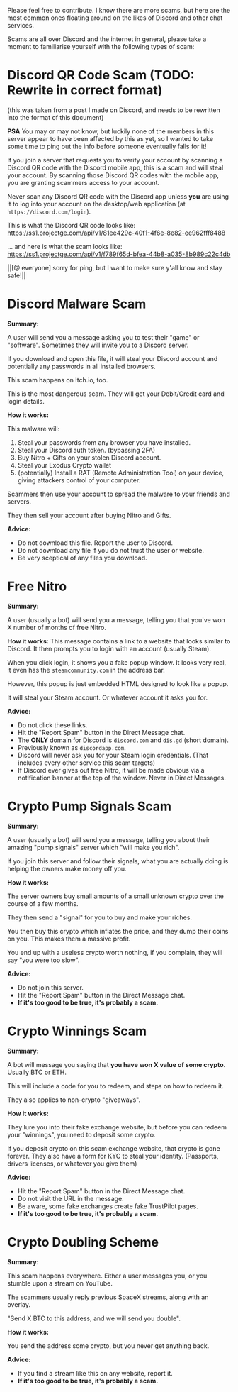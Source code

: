 Please feel free to contribute. I know there are more scams, but here are the most common ones floating around on the likes of Discord and other chat services.

Scams are all over Discord and the internet in general, please take a moment to familiarise yourself with the following types of scam:

# Discord QR Code Scam (TODO: Rewrite in correct format)
(this was taken from a post I made on Discord, and needs to be rewritten into the format of this document)

**PSA** 
You may or may not know, but luckily none of the members in this server appear to have been affected by this as yet, so I wanted to take some time to ping out the info before someone eventually falls for it!

If you join a server that requests you to verify your account by scanning a Discord QR code with the Discord mobile app, this is a scam and will steal your account. By scanning those Discord QR codes with the mobile app, you are granting scammers access to your account. 

Never scan any Discord QR code with the Discord app unless **you** are using it to log into your account on the desktop/web application 
(at `https://discord.com/login`).

This is what the Discord QR code looks like:
https://ss1.projectge.com/api/v1/81ee429c-40f1-4f6e-8e82-ee962fff8488

... and here is what the scam looks like: https://ss1.projectge.com/api/v1/f789f65d-bfea-44b8-a035-8b989c22c4db

||[@ everyone] sorry for ping, but I want to make sure y'all know and stay safe!||

# Discord Malware Scam
__Summary:__

A user will send you a message asking you to test their "game" or "software". Sometimes they will invite you to a Discord server.

If you download and open this file, it will steal your Discord account and potentially any passwords in all installed browsers.

This scam happens on Itch.io, too. 

This is the most dangerous scam. They will get your Debit/Credit card and login details.

__How it works:__

This malware will:

1) Steal your passwords from any browser you have installed.
2) Steal your Discord auth token. (bypassing 2FA)
3) Buy Nitro + Gifts on your stolen Discord account.
4) Steal your Exodus Crypto wallet
5) (potentially) Install a RAT (Remote Administration Tool) on your device, giving attackers control of your computer.

Scammers then use your account to spread the malware to your friends and servers.

They then sell your account after buying Nitro and Gifts. 

__Advice:__
* Do not download this file. Report the user to Discord. 
* Do not download any file if you do not trust the user or website. 
* Be very sceptical of any files you download. 


# Free Nitro
__Summary:__

A user (usually a bot) will send you a message, telling you that you've won X number of months of free Nitro.

__How it works:__
This message contains a link to a website that looks similar to Discord. It then prompts you to login with an account (usually Steam). 

When you click login, it shows you a fake popup window. It looks very real, it even has the `steamcommunity.com` in the address bar.

However, this popup is just embedded HTML designed to look like a popup. 

It will steal your Steam account. Or whatever account it asks you for.

__Advice:__
* Do not click these links. 
* Hit the "Report Spam" button in the Direct Message chat. 
* The **ONLY** domain for Discord is `discord.com` and `dis.gd` (short domain).
* Previously known as `discordapp.com`.
* Discord will never ask you for your Steam login credentials. (That includes every other service this scam targets)
* If Discord ever gives out free Nitro, it will be made obvious via a notification banner at the top of the window. Never in Direct Messages.


# Crypto Pump Signals Scam
__Summary:__

A user (usually a bot) will send you a message, telling you about their amazing "pump signals" server which "will make you rich".

If you join this server and follow their signals, what you are actually doing is helping the owners make money off you. 

__How it works:__

The server owners buy small amounts of a small unknown crypto over the course of a few months. 

They then send a "signal" for you to buy and make your riches.

You then buy this crypto which inflates the price, and they dump their coins on you. This makes them a massive profit.

You end up with a useless crypto worth nothing, if you complain, they will say "you were too slow".

__Advice:__
* Do not join this server. 
* Hit the "Report Spam" button in the Direct Message chat. 
* **If it's too good to be true, it's probably a scam.**


# Crypto Winnings Scam
__Summary:__

A bot will message you saying that **you have won X value of some crypto**. Usually BTC or ETH.

This will include a code for you to redeem, and steps on how to redeem it.

They also applies to non-crypto "giveaways". 

__How it works:__

They lure you into their fake exchange website, but before you can redeem your "winnings", you need to deposit some crypto.

If you deposit crypto on this scam exchange website, that crypto is gone forever. They also have a form for KYC to steal your identity. (Passports, drivers licenses, or whatever you give them)

__Advice:__
* Hit the "Report Spam" button in the Direct Message chat. 
* Do not visit the URL in the message. 
* Be aware, some fake exchanges create fake TrustPilot pages.
* **If it's too good to be true, it's probably a scam.**

# Crypto Doubling Scheme
__Summary:__

This scam happens everywhere. Either a user messages you, or you stumble upon a stream on YouTube.

The scammers usually reply previous SpaceX streams, along with an overlay.

"Send X BTC to this address, and we will send you double".

__How it works:__

You send the address some crypto, but you never get anything back.

__Advice:__
* If you find a stream like this on any website, report it.
* **If it's too good to be true, it's probably a scam.**
